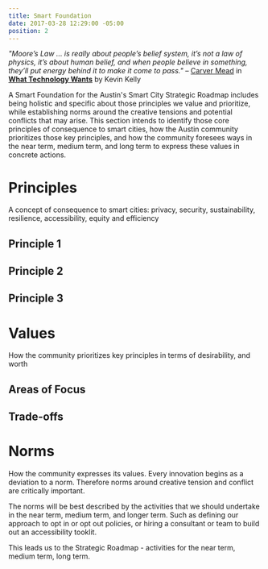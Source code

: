 ```yaml
---
title: Smart Foundation
date: 2017-03-28 12:29:00 -05:00
position: 2
---
```


*"Moore’s Law ... is really about people’s belief system, it’s not a law of physics, it’s about human belief, and when people believe in something, they’ll put energy behind it to make it come to pass."* 
– [Carver Mead](https://en.wikipedia.org/wiki/Carver_Mead) in **[What Technology Wants](https://www.librarything.com/work/9897361/summary)** by Kevin Kelly

A Smart Foundation for the Austin's Smart City Strategic Roadmap includes being holistic and specific about those principles we value and prioritize, while establishing norms around the creative tensions and potential conflicts that may arise. This section intends to identify those core principles of consequence to smart cities, how the Austin community prioritizes those key principles, and how the community foresees ways in the near term, medium term, and long term to express these values in concrete actions.

# Principles

A concept of consequence to smart cities: privacy, security, sustainability, resilience, accessibility, equity and efficiency

## Principle 1

## Principle 2

## Principle 3

# Values

How the community prioritizes key principles in terms of desirability, and worth

## Areas of Focus

## Trade-offs

# Norms

How the community expresses its values. Every innovation begins as a deviation to a norm. Therefore norms around creative tension and conflict are critically important.

The norms will be best described by the activities that we should undertake in the near term, medium term, and longer term. Such as defining our approach to opt in or opt out policies, or hiring a consultant or team to build out an accessibility tooklit.

This leads us to the Strategic Roadmap - activities for the near term, medium term, long term.
